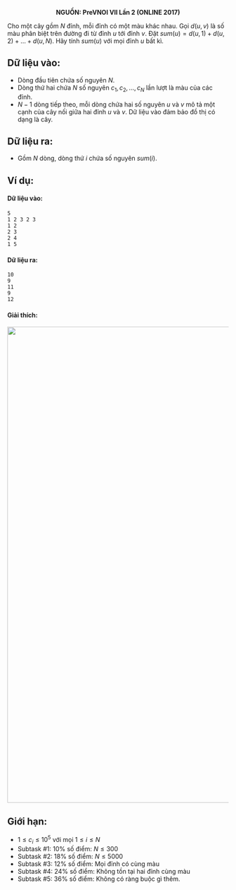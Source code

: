 **<center>NGUỒN: PreVNOI Ⅶ Lần 2 (ONLINE 2017)</center>**
<!--
## <center>Chỗ này xàm xí, bỏ qua</center>
Các bạn thân mến! Khi bước đi trên con đường đời, bạn sẽ gặp rất nhiều người tên Bảo như Gia Bảo, Long Bảo, Thung Bảo,.... Họ có tính cách và độ trẻ trâu khác nhau, nhưng trẻ trâu nhất vẫn là Thành Bảo.

Thành Bảo đang trải qua những ngày tháng đen tối nhất của đời mình. Vốn đã là người mất Lương từ lâu, ngay ngày đầu lớp $11$, Bảo lại phải nhận hàng loạt tin sét đánh. Không chỉ bị cô giáo miễn nhiệm chức lớp trưởng, mà đau đớn hơn, Bảo còn bị cô thuyên chuyển công tác tới vùng xa xôi hẻo lánh. Thế là Bảo không thể đóng vai sói ca chuyên ngồi cạnh săm soi nhòm ngó bài vở cô bạn Liều Kinh suốt một năm trời. Đến trường đối với cậu ta giờ như một cơn ác mộng, khi  phải chứng kiến một con Rồng Biển hàng ngày bên cạnh chăm sóc cô gái xinh xắn, cung cấp đầy đủ bánh mỳ và sữa. Cảm động trước tình cảm chân thành, cô gái trao lại trái tim và khối óc của mình cho Rồng Biển.

Cay đắng nhìn phân thận người tình một năm sắp lọt vào tay Rồng Biển quái ác, Bảo vùng lên đòi cô chủ nhiệm trả lại chỗ ngồi cũ cho mình. Nhưng để làm được điều đó, Bảo cần phải giải bài toán sau đây. Các bạn hãy giúp Bảo nhé.
## <center>Đây mới là chỗ cần đọc</center>
-->

Cho một cây gồm $N$ đỉnh, mỗi đỉnh có một màu khác nhau. Gọi $d\left(u, v\right)$ là số màu phân biệt trên đường đi từ đỉnh $u$ tới đỉnh $v$. Đặt $sum(u) = d(u, 1) + d(u, 2) + … + d(u, N)$. Hãy tính $sum(u)$ với mọi đỉnh $u$ bất kì.

## Dữ liệu vào:
- Dòng đầu tiên chứa số nguyên $N$.
- Dòng thứ hai chứa $N$ số nguyên $c_1,c_2,…,c_N$ lần lượt là màu của các đỉnh.
- $N - 1$ dòng tiếp theo, mỗi dòng chứa hai số nguyên $u$ và $v$ mô tả một cạnh của cây nối giữa hai đỉnh $u$ và $v$. Dữ liệu vào đảm bảo đồ thị có dạng là cây.

## Dữ liệu ra:
- Gồm $N$ dòng, dòng thứ $i$ chứa số nguyên $sum(i)$.

## Ví dụ:

#### Dữ liệu vào:
```
5
1 2 3 2 3
1 2
2 3
2 4
1 5
```

#### Dữ liệu ra:
```
10
9
11
9
12
```

#### Giải thích:
<center><img src="/images/problems/1074/colorgraph.svg" width=1080></center>

## Giới hạn:
- $1≤c_i≤10^5$ với mọi $1≤i≤N$
- Subtask #$1$: $10\%$ số điểm: $N\le300$
- Subtask #$2$: $18\%$ số điểm: $N\le5000$
- Subtask #$3$: $12\%$ số điểm: Mọi đỉnh có cùng màu
- Subtask #$4$: $24\%$ số điểm: Không tồn tại hai đỉnh cùng màu
- Subtask #$5$: $36\%$ số điểm: Không có ràng buộc gì thêm.